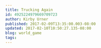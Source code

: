 ```yaml
---
title: Trucking Again
id: 4925224979669709723
author: Kirby Urner
published: 2017-02-09T13:35:00.003-08:00
updated: 2017-02-10T10:50:27.135-08:00
blog: world_game
tags: 
---
```


